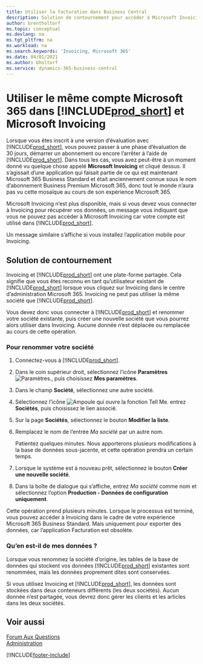 ```yaml
---
title: Utiliser la facturation dans Business Central
description: Solution de contournement pour accéder à Microsoft Invoicing lorsque vous vous êtes inscrit à Dynamics 365 Business Central.
author: brentholtorf
ms.topic: conceptual
ms.devlang: na
ms.tgt_pltfrm: na
ms.workload: na
ms.search.keywords: 'Invoicing, Microsoft 365'
ms.date: 04/01/2021
ms.author: bholtorf
ms.service: dynamics-365-business-central
---
```

# <a name="use-the-same-microsoft-365-account-in--and-microsoft-invoicing"></a>Utiliser le même compte Microsoft 365 dans [!INCLUDE[prod_short](includes/prod_long.md)] et Microsoft Invoicing
Lorsque vous êtes inscrit à une version d’évaluation avec [!INCLUDE[prod_short](includes/prod_short.md)], vous pouvez passer à une phase d’évaluation de 30 jours, démarrer un abonnement ou encore l’arrêter à l’aide de [!INCLUDE[prod_short](includes/prod_short.md)]. Dans tous les cas, vous avez peut-être à un moment donné vu quelque chose appelé **Microsoft Invoicing** et cliqué dessus. Il s’agissait d’une application qui faisait partie de ce qui est maintenant Microsoft 365 Business Standard et était anciennement connue sous le nom d’abonnement Business Premium Microsoft 365, donc tout le monde n’aura pas vu cette mosaïque au cours de son expérience Microsoft 365.  

Microsoft Invoicing n’est plus disponible, mais si vous devez vous connecter à Invoicing pour récupérer vos données, un message vous indiquant que vous ne pouvez pas accéder à Microsoft Invoicing car votre compte est utilisé dans [!INCLUDE[prod_short](includes/prod_short.md)].  

Un message similaire s’affiche si vous installez l’application mobile pour Invoicing.  

## <a name="workaround"></a>Solution de contournement
Invoicing et [!INCLUDE[prod_short](includes/prod_short.md)] ont une plate-forme partagée. Cela signifie que vous êtes reconnu en tant qu’utilisateur existant de [!INCLUDE[prod_short](includes/prod_short.md)] lorsque vous cliquez sur Invoicing dans le centre d’administration Microsoft 365. Invoicing ne peut pas utiliser la même société que [!INCLUDE[prod_short](includes/prod_short.md)].  

Vous devez donc vous connecter à [!INCLUDE[prod_short](includes/prod_short.md)] et renommer votre société existante, puis créer une nouvelle société que vous pourrez alors utiliser dans Invoicing. Aucune donnée n’est déplacée ou remplacée au cours de cette opération.

### <a name="to-rename-your-company"></a>Pour renommer votre société
1. Connectez-vous à [!INCLUDE[prod_short](includes/prod_short.md)].
2. Dans le coin supérieur droit, sélectionnez l’icône **Paramètres** ![Paramètres.](media/ui-experience/settings_icon_small.png "Icône Paramètres du tableau de bord"), puis choisissez **Mes paramètres**.
3. Dans le champ **Société**, sélectionnez une autre société.
4. Sélectionnez l’icône ![Ampoule qui ouvre la fonction Tell Me.](media/ui-search/search_small.png "Dites-moi ce que vous voulez faire") entrez **Sociétés**, puis choisissez le lien associé.  
5. Sur la page **Sociétés**, sélectionnez le bouton **Modifier la liste**.  
6. Remplacez le nom de l’entrée *Ma société* par un autre nom.  

    Patientez quelques minutes. Nous apporterons plusieurs modifications à la base de données sous-jacente, et cette opération prendra un certain temps.
7.  Lorsque le système est à nouveau prêt, sélectionnez le bouton **Créer une nouvelle société**.  
8.  Dans la boîte de dialogue qui s’affiche, entrez *Ma société* comme nom et sélectionnez l’option **Production - Données de configuration uniquement**.  

Cette opération prend plusieurs minutes. Lorsque le processus est terminé, vous pouvez accéder à Invoicing dans le cadre de votre expérience Microsoft 365 Business Standard. Mais uniquement pour exporter des données, car l’application Facturation est obsolète.  

### <a name="what-about-my-data"></a>Qu’en est-il de mes données ?
Lorsque vous renommez la société d’origine, les tables de la base de données qui stockent vos données [!INCLUDE[prod_short](includes/prod_short.md)] existantes sont renommées, mais les données proprement dites sont conservées.  

Si vous utilisez Invoicing et [!INCLUDE[prod_short](includes/prod_short.md)], les données sont stockées dans deux conteneurs différents (les deux sociétés). Aucun donnée n’est partagée, vous devrez donc gérer les clients et les articles dans les deux sociétés.  

## <a name="see-also"></a>Voir aussi
[Forum Aux Questions](across-faq.yml)  
[Administration](admin-setup-and-administration.md)  


[!INCLUDE[footer-include](includes/footer-banner.md)]
